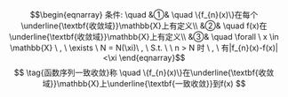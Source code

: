 $$\begin{eqnarray}
条件: \quad 
&①& \quad \{f_{n}(x)\}在每个\underline{\textbf{收敛域}}\mathbb{X}上有定义\\
&②& \quad f(x)在\underline{\textbf{收敛域}}\mathbb{X}上有定义\\
&③& \quad \forall \ x \in \mathbb{X} \ ,  \ \exists \ N = N(\xi)\ , \ S.t. \ \ n > N 时 \ , \ 有|f_{n}(x)-f(x)|<\xi
\end{eqnarray}$$
$$ \tag{函数序列一致收敛}称 \quad \{f_{n}(x)\}在\underline{\textbf{收敛域}}\mathbb{X}上\underline{\textbf{一致收敛}}到f(x) $$